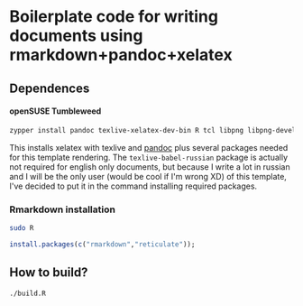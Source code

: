 # Boilerplate code for writing documents using rmarkdown+pandoc+xelatex 

## Dependences
#### openSUSE Tumbleweed
```bash
zypper install pandoc texlive-xelatex-dev-bin R tcl libpng libpng-devel texlive-babel-russian
```
This installs xelatex with texlive and [pandoc](https://pandoc.org/) plus several packages needed
for this template rendering. The `texlive-babel-russian` package is actually not required for
english only documents, but because I write a lot in russian and I will be the only user (would be
cool if I'm wrong XD) of this template, I've decided to put it in the command installing required
packages.

### Rmarkdown installation

```bash
sudo R
```
```R
install.packages(c("rmarkdown","reticulate"));
```

## How to build?
```bash
./build.R
```


